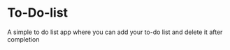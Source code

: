 # To-Do-list
A simple to do list app where you can add your to-do list and delete it after completion
